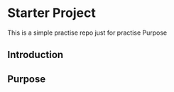 # Starter Project 
This is a simple practise repo just for practise Purpose

## Introduction 

## Purpose
